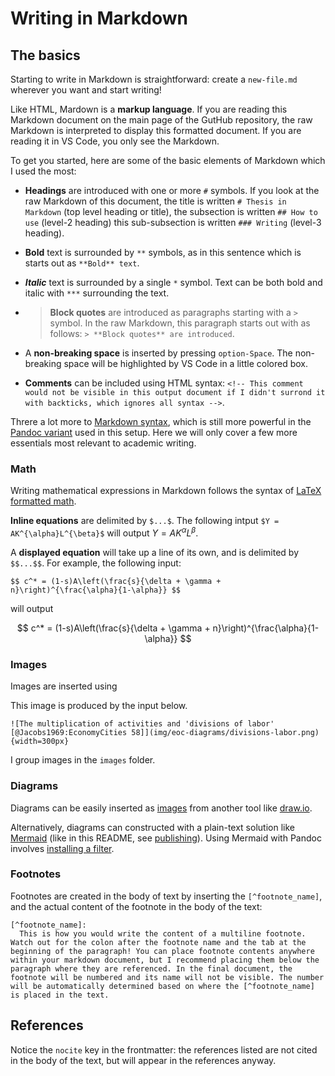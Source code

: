 

# Writing in Markdown

## The basics

Starting to write in Markdown is straightforward: create a `new-file.md` wherever you want and start writing!

Like HTML, Mardown is a **markup language**. If you are reading this Markdown document on the main page of the GutHub repository, the raw Markdown is interpreted to display this formatted document. If you are reading it in VS Code, you only see the Markdown.

To get you started, here are some of the basic elements of Markdown which I used the most:

- **Headings** are introduced with one or more `#` symbols. If you look at the raw Markdown of this document, the title is written `# Thesis in Markdown` (top level heading or title), the subsection is written `## How to use` (level-2 heading) this sub-subsection is written `### Writing` (level-3 heading).

- **Bold** text is surrounded by `**` symbols, as in this sentence which is starts out as `**Bold** text`.
- ***Italic*** text is surrounded by a single `*` symbol. Text can be both bold and italic with `***` surrounding the text. <!-- VS Code [extension?] automatically inserts the symbols around a selection of text with the common shortcuts `Cmd-b` for bold and `Cmd-i` for italic. -->

- > **Block quotes** are introduced as paragraphs starting with a `>` symbol. In the raw Markdown, this paragraph starts out with as follows: `> **Block quotes** are introduced`.

- A **non-breaking space** is inserted by pressing `option-Space`. The non-breaking space will be highlighted by VS Code in a little colored box.

<!-- GIF colored box -->

- **Comments** can be included using HTML syntax: `<!-- This comment would not be visible in this output document if I didn't surrond it with backticks, which ignores all syntax -->`.

Threre a lot more to [Markdown syntax](https://www.markdownguide.org/basic-syntax/), which is still more powerful in the [Pandoc variant](https://pandoc.org/MANUAL.html) used in this setup. Here we will only cover a few more essentials most relevant to academic writing.

### Math

Writing mathematical expressions in Markdown follows the syntax of [LaTeX formatted math](https://en.wikibooks.org/wiki/LaTeX/Mathematics).

**Inline equations** are delimited by `$...$`. The following intput `$Y = AK^{\alpha}L^{\beta}$` will output $Y = AK^{\alpha}L^{\beta}$.

A **displayed equation** will take up a line of its own, and is delimited by `$$...$$`. For example, the following input:

```
$$ c^* = (1-s)A\left(\frac{s}{\delta + \gamma + n}\right)^{\frac{\alpha}{1-\alpha}} $$
```
will output

$$ c^* = (1-s)A\left(\frac{s}{\delta + \gamma + n}\right)^{\frac{\alpha}{1-\alpha}} $$

### Images

Images are inserted using 

This image is produced by the input below.

```
![The multiplication of activities and 'divisions of labor' [@Jacobs1969:EconomyCities 58]](img/eoc-diagrams/divisions-labor.png){width=300px}
```

I group images in the `images` folder.

### Diagrams

Diagrams can be easily inserted as [images](#images) from another tool like [draw.io](https://www.drawio.com/).

Alternatively, diagrams can constructed with a plain-text solution like [Mermaid](https://mermaid.js.org/) (like in this README, see [publishing](#publishing)). Using Mermaid with Pandoc involves [installing a filter](https://github.com/raghur/mermaid-filter).

### Footnotes

Footnotes are created in the body of text by inserting the `[^footnote_name]`, and the actual content of the footnote in the body of the text:

```
[^footnote_name]:
  This is how you would write the content of a multiline footnote. Watch out for the colon after the footnote name and the tab at the beginning of the paragraph! You can place footnote contents anywhere within your markdown document, but I recommend placing them below the paragraph where they are referenced. In the final document, the footnote will be numbered and its name will not be visible. The number will be automatically determined based on where the [^footnote_name] is placed in the text.
```

## References

Notice the `nocite` key in the frontmatter: the references listed are not cited in the body of the text, but will appear in the references anyway.

